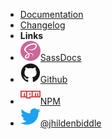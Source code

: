 <!-- markdownlint-disable-next-line first-line-heading -->
- [Documentation](/)
- [Changelog](changelog)
- **Links**
- [![SassDocs](assets/img/sass.svg)SassDocs](http://jhildenbiddle.github.io/nth-grid/sassdoc/)
- [![Github](assets/img/github.svg)Github](https://github.com/jhildenbiddle/nth-grid)
- [![NPM](assets/img/npm.svg)NPM](https://www.npmjs.com/package/nth-grid)
- [![Twitter](assets/img/twitter.svg)@jhildenbiddle](http://twitter.com/jhildenbiddle)

